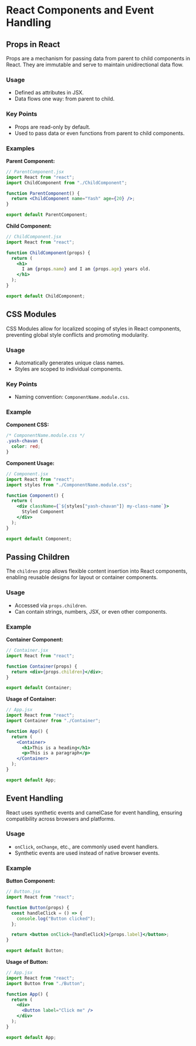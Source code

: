 # React Components and Event Handling

## Props in React

Props are a mechanism for passing data from parent to child components in React. They are immutable and serve to maintain unidirectional data flow.

### Usage

- Defined as attributes in JSX.
- Data flows one way: from parent to child.

### Key Points

- Props are read-only by default.
- Used to pass data or even functions from parent to child components.

### Examples

**Parent Component:**

```jsx
// ParentComponent.jsx
import React from "react";
import ChildComponent from "./ChildComponent";

function ParentComponent() {
  return <ChildComponent name="Yash" age={20} />;
}

export default ParentComponent;
```

**Child Component:**

```jsx
// ChildComponent.jsx
import React from "react";

function ChildComponent(props) {
  return (
    <h1>
      I am {props.name} and I am {props.age} years old.
    </h1>
  );
}

export default ChildComponent;
```

## CSS Modules

CSS Modules allow for localized scoping of styles in React components, preventing global style conflicts and promoting modularity.

### Usage

- Automatically generates unique class names.
- Styles are scoped to individual components.

### Key Points

- Naming convention: `ComponentName.module.css`.

### Example

**Component CSS:**

```css
/* ComponentName.module.css */
.yash-chavan {
  color: red;
}
```

**Component Usage:**

```jsx
// Component.jsx
import React from "react";
import styles from "./ComponentName.module.css";

function Component() {
  return (
    <div className={`${styles["yash-chavan"]} my-class-name`}>
      Styled Component
    </div>
  );
}

export default Component;
```

## Passing Children

The `children` prop allows flexible content insertion into React components, enabling reusable designs for layout or container components.

### Usage

- Accessed via `props.children`.
- Can contain strings, numbers, JSX, or even other components.

### Example

**Container Component:**

```jsx
// Container.jsx
import React from "react";

function Container(props) {
  return <div>{props.children}</div>;
}

export default Container;
```

**Usage of Container:**

```jsx
// App.jsx
import React from "react";
import Container from "./Container";

function App() {
  return (
    <Container>
      <h1>This is a heading</h1>
      <p>This is a paragraph</p>
    </Container>
  );
}

export default App;
```

## Event Handling

React uses synthetic events and camelCase for event handling, ensuring compatibility across browsers and platforms.

### Usage

- `onClick`, `onChange`, etc., are commonly used event handlers.
- Synthetic events are used instead of native browser events.

### Example

**Button Component:**

```jsx
// Button.jsx
import React from "react";

function Button(props) {
  const handleClick = () => {
    console.log("Button clicked");
  };

  return <button onClick={handleClick}>{props.label}</button>;
}

export default Button;
```

**Usage of Button:**

```jsx
// App.jsx
import React from "react";
import Button from "./Button";

function App() {
  return (
    <div>
      <Button label="Click me" />
    </div>
  );
}

export default App;
```
